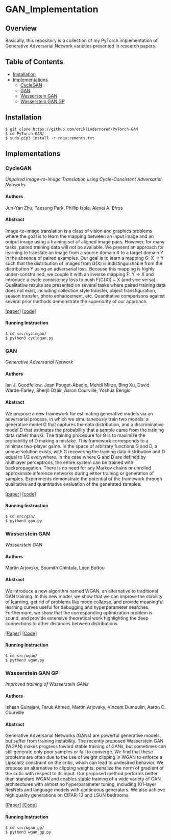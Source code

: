 # GAN_Implementation

## Overview

Basically, this repository is a collection of my PyTorch implementation of Generative Adversarial Network varieties presented in research papers.

## Table of Contents

  * [Installation](#Installation)
  * [Implementations](#Implementations)
    + [CycleGAN](#cyclegan)
    + [GAN](#gan)
    + [Wasserstein GAN](#wasserstein-gan)
    + [Wasserstein GAN GP](#wasserstein-gan-gp)

## Installation

    $ git clone https://github.com/eriklindernoren/PyTorch-GAN
    $ cd PyTorch-GAN/
    $ sudo pip3 install -r requirements.txt

## Implementations

### CycleGAN

_Unpaired Image-to-Image Translation using Cycle-Consistent Adversarial Networks_

#### Authors

Jun-Yan Zhu, Taesung Park, Phillip Isola, Alexei A. Efros

#### Abstract

Image-to-image translation is a class of vision and graphics problems where the goal is to learn the mapping between an input image and an output image using a training set of aligned image pairs. However, for many tasks, paired training data will not be available. We present an approach for learning to translate an image from a source domain X to a target domain Y in the absence of paired examples. Our goal is to learn a mapping G: X -> Y such that the distribution of images from G(X) is indistinguishable from the distribution Y using an adversarial loss. Because this mapping is highly under-constrained, we couple it with an inverse mapping F: Y -> X and introduce a cycle consistency loss to push F(G(X)) ~ X (and vice versa). Qualitative results are presented on several tasks where paired training data does not exist, including collection style transfer, object transfiguration, season transfer, photo enhancement, etc. Quantitative comparisons against several prior methods demonstrate the superiority of our approach.

[[paper]](http://openaccess.thecvf.com/content_iccv_2017/html/Zhu_Unpaired_Image-To-Image_Translation_ICCV_2017_paper.html) [[code]](./src/cyclegan/cyclegan.py)

#### Running Instruction

```
$ cd src/cyclegan/
$ python3 cyclegan.py
```

### GAN

_Generative Adversarial Network_

#### Authors

Ian J. Goodfellow, Jean Pouget-Abadie, Mehdi Mirza, Bing Xu, David Warde-Farley, Sherjil Ozair, Aaron Courville, Yoshua Bengio

#### Abstract

We propose a new framework for estimating generative models via an adversarial process, in which we simultaneously train two models: a generative model G that captures the data distribution, and a discriminative model D that estimates the probability that a sample came from the training data rather than G. The training procedure for G is to maximize the probability of D making a mistake. This framework corresponds to a minimax two-player game. In the space of arbitrary functions G and D, a unique solution exists, with G recovering the training data distribution and D equal to 1/2 everywhere. In the case where G and D are defined by multilayer perceptrons, the entire system can be trained with backpropagation. There is no need for any Markov chains or unrolled approximate inference networks during either training or generation of samples. Experiments demonstrate the potential of the framework through qualitative and quantitative evaluation of the generated samples.

[[paper]](https://arxiv.org/abs/1406.2661)  [[code]](./src/gan/gan.py)

#### Running Instruction

```
$ cd src/gan/
$ python3 gan.py
```

### Wasserstein GAN

_Wasserstein GAN_

#### Authors

Martin Arjovsky, Soumith Chintala, Léon Bottou

#### Abstract

We introduce a new algorithm named WGAN, an alternative to traditional GAN training. In this new model, we show that we can improve the stability of learning, get rid of problems like mode collapse, and provide meaningful learning curves useful for debugging and hyperparameter searches. Furthermore, we show that the corresponding optimization problem is sound, and provide extensive theoretical work highlighting the deep connections to other distances between distributions.

[[Paper]](https://arxiv.org/abs/1701.07875) [[Code]](./src/wgan/wgan.py)

#### Running Instruction

```
$ cd src/wgan/
$ python3 wgan.py
```

### Wasserstein GAN GP

_Improved training of Wasserstein GANs_

#### Authors

Ishaan Gulrajani, Faruk Ahmed, Martin Arjovsky, Vincent Dumoulin, Aaron C. Courville

#### Abstract

Generative Adversarial Networks (GANs) are powerful generative models, but suffer from training instability. The recently proposed Wasserstein GAN (WGAN) makes progress toward stable training of GANs, but sometimes can still generate only poor samples or fail to converge. We find that these problems are often due to the use of weight clipping in WGAN to enforce a Lipschitz constraint on the critic, which can lead to undesired behavior. We propose an alternative to clipping weights: penalize the norm of gradient of the critic with respect to its input. Our proposed method performs better than standard WGAN and enables stable training of a wide variety of GAN architectures with almost no hyperparameter tuning, including 101-layer ResNets and language models with continuous generators. We also achieve high quality generations on CIFAR-10 and LSUN bedrooms.

[[Paper]](http://papers.nips.cc/paper/7159-improved-training-of-wasserstein-gans) [[Code]](./src/wgan_gp/wgan_gp.py)

#### Running Instruction

```
$ cd src/wgan_gp/
$ python3 wgan_gp.py
```
